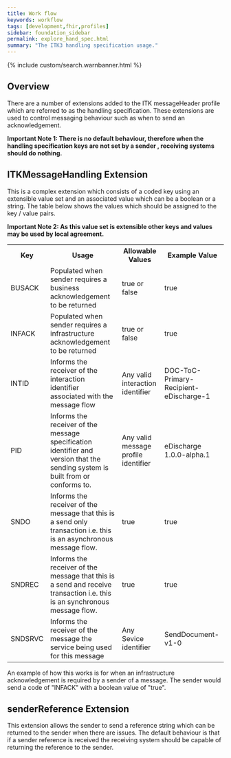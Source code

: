 ```yaml
---
title: Work flow
keywords: workflow
tags: [development,fhir,profiles]
sidebar: foundation_sidebar
permalink: explore_hand_spec.html
summary: "The ITK3 handling specification usage."
---
```


{% include custom/search.warnbanner.html %}

## Overview ##

There are a number of extensions added to the ITK messageHeader profile which are referred to as the handling specification. These extensions are used to control messaging behaviour such as when to send an acknowledgement. 

**Important Note 1: There is no default behaviour, therefore when the handling specification keys are not set by a sender , receiving systems should do nothing.**

## ITKMessageHandling Extension ##

This is a complex extension which consists of a coded key using an extensible value set and an associated value which can be a boolean or a string. The table below shows the values which should be assigned to the key / value pairs. 

**Important Note 2: As this value set is extensible other keys and values may be used by local agreement.**


<table width="100%">
<tr>
<th>Key</th>
<th>Usage</th>
<th>Allowable Values</th>
<th>Example Value</th>
</tr>

<tr>
<td>BUSACK</td>
<td>Populated when sender requires a business acknowledgement to be returned</td>
<td>true or false</td>
<td>true</td>
</tr>

<tr>
<td>INFACK</td>
<td>Populated when sender requires a infrastructure acknowledgement to be returned</td>
<td>true or false</td>
<td>true</td>
</tr>

<tr>
<td>INTID</td>
<td>Informs the receiver of the interaction identifier associated with the message flow</td>
<td>Any valid interaction identifier</td>
<td>DOC-ToC-Primary-Recipient-eDischarge-1</td>
</tr>

<tr>
<td>PID</td>
<td>Informs the receiver of the message specification identifier and version that the sending system is built from or conforms to.</td>
<td>Any valid message profile identifier</td>
<td>eDischarge 1.0.0-alpha.1</td>
</tr>

<tr>
<td>SNDO</td>
<td>Informs the receiver of the message that this is a send only transaction i.e. this is an asynchronous message flow.</td>
<td>true</td>
<td>true</td>
</tr>

<tr>
<td>SNDREC</td>
<td>Informs the receiver of the message that this is a send and receive transaction i.e. this is an synchronous message flow.</td>
<td>true</td>
<td>true</td>
</tr>

<tr>
<td>SNDSRVC</td>
<td>Informs the receiver of the message the service being used for this message</td>
<td>Any Sevice identifier</td>
<td>SendDocument-v1-0</td>
</tr>

</table>


An example of how this works is for  when an infrastructure acknowledgement is required by a sender of a message. The sender would send a code of "INFACK" with a boolean value of "true".

<script src="https://gist.github.com/unicorn150161/62a30e5ce737c696494648c06b06c1e6.js"></script>

## senderReference Extension ##

This extension allows the sender to send a reference string which can be returned to the sender when there are issues. The default behaviour is that if a sender reference is received the receiving system should be capable of returning the reference to the sender.

